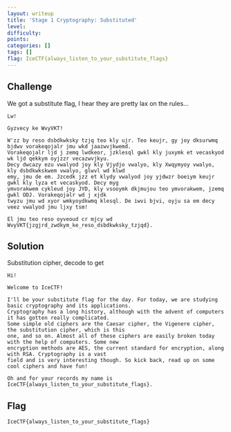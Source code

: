 ```yaml
---
layout: writeup
title: 'Stage 1 Cryptography: Substituted'
level:
difficulty:
points:
categories: []
tags: []
flag: IceCTF{always_listen_to_your_substitute_flags}
---
```

## Challenge

We got a substitute flag, I hear they are pretty lax on the rules...

    Lw!
    
    Gyzvecy ke WvyVKT!
    
    W'zz by reso dsbdkwksky tzjq teo kly ujr. Teo keujr, gy joy dksurwmq bjdwv vorakeqojalr jmu wkd jaazwvjkwemd.
    Vorakeqojalr ljd j zemq lwdkeor, jzklesql gwkl kly juxymk et vecaskyod wk ljd qekkym oyjzzr vecazwvjkyu.
    Decy dwcazy ezu vwalyod joy kly Vjydjo vwalyo, kly Xwqymyoy vwalyo, kly dsbdkwkskwem vwalyo, glwvl wd klwd
    emy, jmu de em. Jzcedk jzz et klydy vwalyod joy yjdwzr boeiym keujr gwkl kly lyza et vecaskyod. Decy myg
    ymvorakwem cykleud joy JYD, kly vsooymk dkjmujou teo ymvorakwem, jzemq gwkl ODJ. Vorakeqojalr wd j xjdk
    twyzu jmu wd xyor wmkyoydkwmq klesql. De iwvi bjvi, oyju sa em decy veez vwalyod jmu ljxy tsm!
    
    El jmu teo reso oyveoud cr mjcy wd WvyVKT{jzgjrd_zwdkym_ke_reso_dsbdkwksky_tzjqd}.

## Solution

Substitution cipher, decode to get

    Hi!
    
    Welcome to IceCTF!  
    
    I'll be your substitute flag for the day. For today, we are studying basic cryptography and its applications.
    Cryptography has a long history, although with the advent of computers it has gotten really complicated.
    Some simple old ciphers are the Caesar cipher, the Vigenere cipher, the substitution cipher, which is this
    one, and so on. Almost all of these ciphers are easily broken today with the help of computers. Some new
    encryption methods are AES, the current standard for encryption, along with RSA. Cryptography is a vast
    field and is very interesting though. So kick back, read up on some cool ciphers and have fun!  
    
    Oh and for your records my name is IceCTF{always_listen_to_your_substitute_flags}.

## Flag

    IceCTF{always_listen_to_your_substitute_flags}

